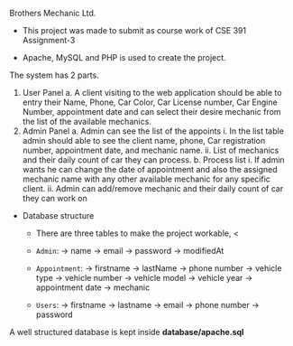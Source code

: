 Brothers Mechanic Ltd.

- This project was made to submit as course work of CSE 391 Assignment-3

- Apache, MySQL and PHP is used to create the project.
      
The system has 2 parts.
  1. User Panel
      a. A client visiting to the web application should be able to entry their Name, Phone, Car Color, Car License number, Car Engine Number, appointment date 
          and can select their desire mechanic from the list of the available mechanics. 
  2. Admin Panel
      a. Admin can see the list of the appoints
        i. In the list table admin should able to see the client name, phone, Car  registration number, appointment date, and mechanic name.
        ii. List of mechanics and their daily count of car they can process.
    b. Process list 
        i. If admin wants he can change the date of appointment and also the assigned mechanic name with any other available mechanic for any  specific client.
        ii. Admin can add/remove mechanic and their daily count of car they can work on

- Database structure

  - There are three tables to make the project workable,
  <
  - `Admin`:
    → name
    → email
    → password
    → modifiedAt
    
  - `Appointment`:
    → firstname
    → lastName
    → phone number
    → vehicle type
    → vehicle number
    → vehicle model
    → vehicle year
    → appointment date
    → mechanic
    
  - `Users`:
    → firstname
    → lastname
    → email
    → phone number
    → password

    >

A well structured database is kept inside **database/apache.sql**
